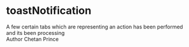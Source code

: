 # toastNotification
A few certain tabs which are representing an action has been performed and its been processing
<br>
Author Chetan Prince